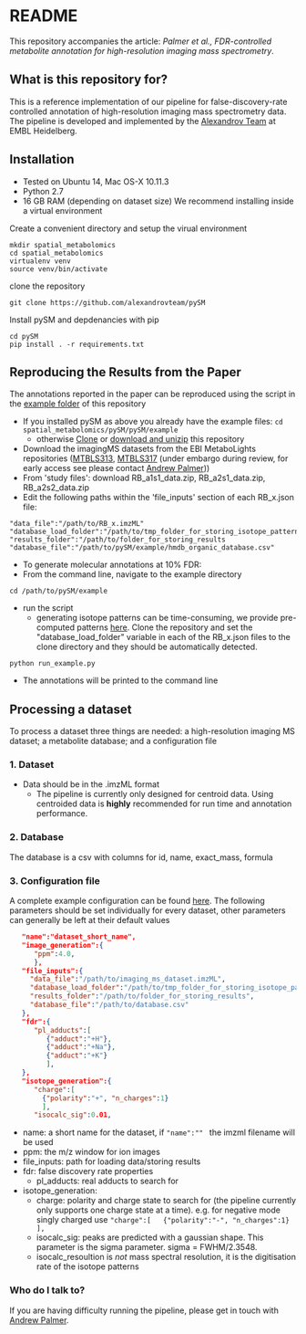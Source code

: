 # README #
This repository accompanies the article: *Palmer et al., FDR-controlled metabolite annotation for high-resolution imaging mass spectrometry*. 


## What is this repository for? ##
This is a reference implementation of our pipeline for false-discovery-rate controlled annotation of high-resolution imaging mass spectrometry data. The pipeline is developed and implemented by the [Alexandrov Team](http://www.embl.de/research/units/scb/alexandrov/) at EMBL Heidelberg.

## Installation ##

* Tested on Ubuntu 14, Mac OS-X 10.11.3
* Python 2.7
* 16 GB RAM (depending on dataset size)
We recommend installing inside a virtual environment 

Create a convenient directory and setup the virual environment
```
mkdir spatial_metabolomics
cd spatial_metabolomics
virtualenv venv
source venv/bin/activate
```
clone the repository
```
git clone https://github.com/alexandrovteam/pySM
```
Install pySM and depdenancies with pip
``` 
cd pySM
pip install . -r requirements.txt
```

## Reproducing the Results from the Paper ##
The annotations reported in the paper can be reproduced using the script in the [example folder](https://github.com/alexandrovteam/pySM/blob/master/pySM/example/) of this repository 
* If you installed pySM as above you already have the example files: ```cd spatial_metabolomics/pySM/pySM/example```  
  * otherwise [Clone](https://github.com/alexandrovteam/pySM.git) or [download and unizip](https://github.com/alexandrovteam/pySM/archive/master.zip) this repository 
* Download the imagingMS datasets from the EBI MetaboLights repositories ([MTBLS313](http://www.ebi.ac.uk/metabolights/MTBLS313), [MTBLS317](http://www.ebi.ac.uk/metabolights/MTBLS317) (under embargo during review, for early access see  please contact [Andrew Palmer](andrew.palmer@embl.de)))
 * From 'study files': download RB_a1s1_data.zip, RB_a2s1_data.zip, RB_a2s2_data.zip
* Edit the following paths within the 'file_inputs' section of each RB_x.json file:
```
"data_file":"/path/to/RB_x.imzML"
"database_load_folder":"/path/to/tmp_folder_for_storing_isotope_patterns
"results_folder":"/path/to/folder_for_storing_results
"database_file":"/path/to/pySM/example/hmdb_organic_database.csv" 
```
* To generate molecular annotations at 10% FDR: 
 * From the command line, navigate to the example directory  
```
cd /path/to/pySM/example
```
 * run the script
   * generating isotope patterns can be time-consuming, we provide pre-computed patterns [here](https://github.com/alexandrovteam/precompiled_isotope_patterns). Clone the repository and set the "database_load_folder" variable in each of the RB_x.json files to the clone directory and they should be automatically detected. 
```
python run_example.py
```
* The annotations will be printed to the command line

## Processing a dataset ##
To process a dataset three things are needed: a high-resolution imaging MS dataset; a metabolite database; and a configuration file 

### 1. Dataset ###
* Data should be in the .imzML format
    * The pipeline is currently only designed for centroid data. Using centroided data is **highly** recommended for run time and annotation performance.

### 2. Database ###
The database is a csv with columns for id, name, exact_mass, formula

### 3. Configuration file ###
A complete example configuration can be found [here](https://github.com/alexandrovteam/pySM/blob/master/pySM/example/example_config.json).
The following parameters should be set individually for every dataset, other parameters can generally be left at their default values

```json
   "name":"dataset_short_name",
   "image_generation":{  
      "ppm":4.0,
      },
   "file_inputs":{  
     "data_file":"/path/to/imaging_ms_dataset.imzML", 
     "database_load_folder":"/path/to/tmp_folder_for_storing_isotope_patterns",
     "results_folder":"/path/to/folder_for_storing_results",
     "database_file":"/path/to/database.csv"
   }, 
   "fdr":{
      "pl_adducts":[
         {"adduct":"+H"},
         {"adduct":"+Na"},
         {"adduct":"+K"}
         ],
   },
   "isotope_generation":{  
   	  "charge":[  
        {"polarity":"+", "n_charges":1}
        ],
   	  "isocalc_sig":0.01,
```
* name: a short name for the dataset, if ```"name":"" ``` the imzml filename will be used
* ppm: the m/z window for ion images 
* file_inputs: path for loading data/storing results
* fdr: false discovery rate properties
  * pl_adducts: real adducts to search for
* isotope_generation: 
  * charge: polarity and charge state to search for (the pipeline currently only supports one charge state at a time). e.g. for negative mode singly charged use ```"charge":[  
        {"polarity":"-", "n_charges":1}
        ],```
  * isocalc_sig: peaks are predicted with a gaussian shape. This parameter is the sigma parameter. sigma = FWHM/2.3548.
  * isocalc_resoultion is *not* mass spectral resolution, it is the digitisation rate of the isotope patterns


### Who do I talk to? ###
If you are having difficulty running the pipeline, please get in touch with [Andrew Palmer](andrew.palmer@embl.de).
